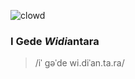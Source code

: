 ![clowd](https://github.com/user-attachments/assets/41dbc9a8-2bef-4c03-9527-742c0b71895d)

### I Gede ***Widi***antara

> /iˈ ɡəˈde wi.diˈan.ta.ra/
